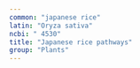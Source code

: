 ```yaml
---
common: "japanese rice"
latin: "Oryza sativa"
ncbi: " 4530"
title: "Japanese rice pathways"
group: "Plants"
---
```

